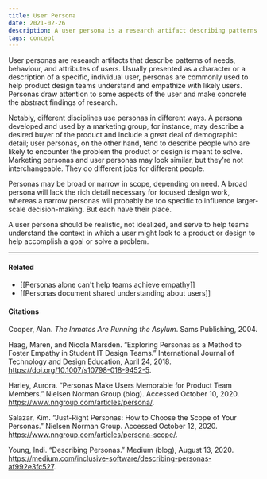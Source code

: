 ```yaml
---
title: User Persona
date: 2021-02-26
description: A user persona is a research artifact describing patterns of behaviour, needs, and attributes of users.
tags: concept
---
```


User personas are research artifacts that describe patterns of needs, behaviour, and attributes of users. Usually presented as a character or a description of a specific, individual user, personas are commonly used to help product design teams understand and empathize with likely users. Personas draw attention to some aspects of the user and make concrete the abstract findings of research. 

Notably, different disciplines use personas in different ways. A persona developed and used by a marketing group, for instance, may describe a desired buyer of the product and include a great deal of demographic detail; user personas, on the other hand, tend to describe people who are likely to encounter the problem the product or design is meant to solve. Marketing personas and user personas may look similar, but they're not interchangeable. They do different jobs for different people. 

Personas may be broad or narrow in scope, depending on need. A broad persona will lack the rich detail necessary for focused design work, whereas a narrow personas will probably be too specific to influence larger-scale decision-making. But each have their place. 

A user persona should be realistic, not idealized, and serve to help teams understand the context in which a user might look to a product or design to help accomplish a goal or solve a problem. 

---
#### Related
- [[Personas alone can't help teams achieve empathy]]
- [[Personas document shared understanding about users]]

#### Citations
Cooper, Alan. *The Inmates Are Running the Asylum*. Sams Publishing, 2004.

Haag, Maren, and Nicola Marsden. “Exploring Personas as a Method to Foster Empathy in Student IT Design Teams.” International Journal of Technology and Design Education, April 24, 2018. https://doi.org/10.1007/s10798-018-9452-5.

Harley, Aurora. “Personas Make Users Memorable for Product Team Members.” Nielsen Norman Group (blog). Accessed October 10, 2020. https://www.nngroup.com/articles/persona/.

Salazar, Kim. “Just-Right Personas: How to Choose the Scope of Your Personas.” Nielsen Norman Group. Accessed October 12, 2020. https://www.nngroup.com/articles/persona-scope/.

Young, Indi. “Describing Personas.” Medium (blog), August 13, 2020. https://medium.com/inclusive-software/describing-personas-af992e3fc527.
